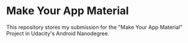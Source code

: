 # Make Your App Material

This repository stores my submission for the "Make Your App Material" Project in Udacity's Android Nanodegree.



